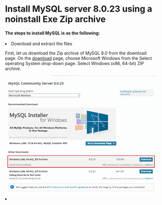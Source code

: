 <h1>Install MySQL server 8.0.23 using a noinstall Exe Zip archive</h1>

<h4>The steps to install MySQL is as the following:</h4>

<li>Download and extract the files</li>
<p>
    First, let us download the Zip archive of MySQL 8.0 from the download page. On the <a href="https://dev.mysql.com/downloads/mysql/">download</a> page, choose Microsoft Windows from the Select operating System drop-down page. Select Windows (x86, 64-bit) ZIP archive.
</p>

<img src="https://github.com/kamalkavin68/mysql/blob/main/mysql-download-page.png" alt="" srcset="">

<li></li>
